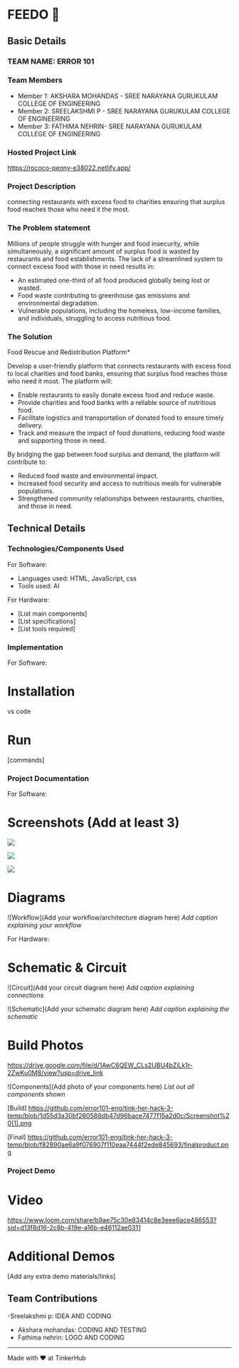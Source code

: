 # FEEDO 🎯


## Basic Details
### TEAM NAME: ERROR 101


### Team Members
- Member 1: AKSHARA MOHANDAS - SREE NARAYANA GURUKULAM COLLEGE OF ENGINEERING
- Member 2: SREELAKSHMI P - SREE NARAYANA GURUKULAM COLLEGE OF ENGINEERING
- Member 3: FATHIMA NEHRIN- SREE NARAYANA GURUKULAM COLLEGE OF ENGINEERING

### Hosted Project Link
https://rococo-peony-e38022.netlify.app/

### Project Description
connecting restaurants with excess food to charities ensuring that surplus food reaches those who need it the most.
### The Problem statement
Millions of people struggle with hunger and food insecurity, while simultaneously, a significant amount of surplus food is wasted by restaurants and food establishments. The lack of a streamlined system to connect excess food with those in need results in:

- An estimated one-third of all food produced globally being lost or wasted.
- Food waste contributing to greenhouse gas emissions and environmental degradation.
- Vulnerable populations, including the homeless, low-income families, and individuals, struggling to access nutritious food.

### The Solution
Food Rescue and Redistribution Platform*

Develop a user-friendly platform that connects restaurants with excess food to local charities and food banks, ensuring that surplus food reaches those who need it most. The platform will:

- Enable restaurants to easily donate excess food and reduce waste.
- Provide charities and food banks with a reliable source of nutritious food.
- Facilitate logistics and transportation of donated food to ensure timely delivery.
- Track and measure the impact of food donations, reducing food waste and supporting those in need.

By bridging the gap between food surplus and demand, the platform will contribute to:

- Reduced food waste and environmental impact.
- Increased food security and access to nutritious meals for vulnerable populations.
- Strengthened community relationships between restaurants, charities, and those in need.

## Technical Details
### Technologies/Components Used
For Software:
- Languages used: HTML, JavaScript, css
- Tools used: AI

For Hardware:
- [List main components]
- [List specifications]
- [List tools required]

### Implementation
For Software:      
# Installation
vs code

# Run
[commands]

### Project Documentation
For Software:

# Screenshots (Add at least 3)
![](https://github.com/error101-eng/tink-her-hack-3-temp/blob/f82890ae6a9f076907f110eaa7444f2ede845693/finalproduct.png)


![](https://github.com/error101-eng/tink-her-hack-3-temp/blob/1fc27121f6a4c3c38aa7284cb6c9f85bee39d843/Screenshot%20(4).png)


![](https://github.com/error101-eng/tink-her-hack-3-temp/blob/1fc27121f6a4c3c38aa7284cb6c9f85bee39d843/Screenshot%20(3).png)

# Diagrams
![Workflow](Add your workflow/architecture diagram here)
*Add caption explaining your workflow*

For Hardware:

# Schematic & Circuit
![Circuit](Add your circuit diagram here)
*Add caption explaining connections*

![Schematic](Add your schematic diagram here)
*Add caption explaining the schematic*

# Build Photos
https://drive.google.com/file/d/1AwC6QEW_CLs2UBU4bZiLk1r-2ZwKu0M8/view?usp=drive_link


![Components](Add photo of your components here)
*List out all components shown*

[Build]
https://github.com/error101-eng/tink-her-hack-3-temp/blob/1d55d3a30bf260588db47d96bace7477f15a2d0c/Screenshot%20(1).png

[Final]
https://github.com/error101-eng/tink-her-hack-3-temp/blob/f82890ae6a9f076907f110eaa7444f2ede845693/finalproduct.png

### Project Demo
# Video
https://www.loom.com/share/b9ae75c30e83414c8e3eee6ace486553?sid=d13f8d16-2c8b-419e-a16b-e46112ae0311


# Additional Demos
[Add any extra demo materials/links]

## Team Contributions
-Sreelakshmi p: IDEA AND CODING
- Akshara mohandas: CODING AND TESTING
- Fathima nehrin: LOGO AND CODING
---
Made with ❤️ at TinkerHub
